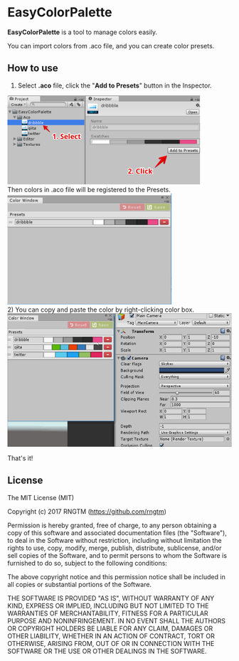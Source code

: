 EasyColorPalette
============
**EasyColorPalette** is a tool to manage colors easily.

You can import colors from .aco file, and you can create color presets.


## How to use
1) Select **.aco** file, click the "**Add to Presets**" button in the Inspector.

<img height = 200 src = "./Demo/1_import_aco.png">


<br>
Then colors in .aco file will be registered to the Presets.

<img height = 250 src = "./Demo/2_color.png">

<br>
2) You can copy and paste the color by right-clicking color box.

<img height = 300 src = "./Demo/3_use_color.gif">

That's it!

License
-------
The MIT License (MIT)

Copyright (c) 2017 RNGTM (https://github.com/rngtm)

Permission is hereby granted, free of charge, to any person obtaining a copy of
this software and associated documentation files (the "Software"), to deal in
the Software without restriction, including without limitation the rights to
use, copy, modify, merge, publish, distribute, sublicense, and/or sell copies of
the Software, and to permit persons to whom the Software is furnished to do so,
subject to the following conditions:

The above copyright notice and this permission notice shall be included in all
copies or substantial portions of the Software.

THE SOFTWARE IS PROVIDED "AS IS", WITHOUT WARRANTY OF ANY KIND, EXPRESS OR
IMPLIED, INCLUDING BUT NOT LIMITED TO THE WARRANTIES OF MERCHANTABILITY, FITNESS
FOR A PARTICULAR PURPOSE AND NONINFRINGEMENT. IN NO EVENT SHALL THE AUTHORS OR
COPYRIGHT HOLDERS BE LIABLE FOR ANY CLAIM, DAMAGES OR OTHER LIABILITY, WHETHER
IN AN ACTION OF CONTRACT, TORT OR OTHERWISE, ARISING FROM, OUT OF OR IN
CONNECTION WITH THE SOFTWARE OR THE USE OR OTHER DEALINGS IN THE SOFTWARE.
